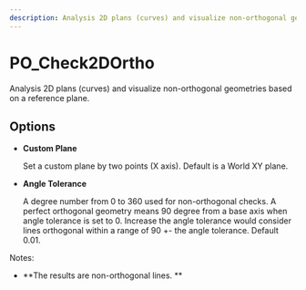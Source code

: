 ```yaml
---
description: Analysis 2D plans (curves) and visualize non-orthogonal geometries based on a reference plane.
---
```


# PO_Check2DOrtho

Analysis 2D plans (curves) and visualize non-orthogonal geometries based on a reference plane.

## Options

* **Custom Plane**

  Set a custom plane by two points (X axis). Default is a World XY plane.

* **Angle Tolerance**

  A degree number from 0 to 360 used for non-orthogonal checks. A perfect orthogonal geometry means 90 degree from a base axis when angle tolerance is set to 0. Increase the angle tolerance would consider lines orthogonal within a range of 90 +- the angle tolerance. Default 0.01.

Notes:

* **The results are non-orthogonal lines. 
**

  

